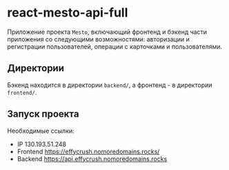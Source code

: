 # react-mesto-api-full
Приложение проекта `Mesto`, включающий фронтенд и бэкенд части приложения со следующими возможностями: авторизации и регистрации пользователей, операции с карточками и пользователями.

## Директории
Бэкенд находится в директории `backend/`, а фронтенд - в директории `frontend/`. 
  
## Запуск проекта
Необходимые ссылки: 
- IP 130.193.51.248
- Frontend https://effycrush.nomoredomains.rocks/
- Backend https://api.effycrush.nomoredomains.rocks 
